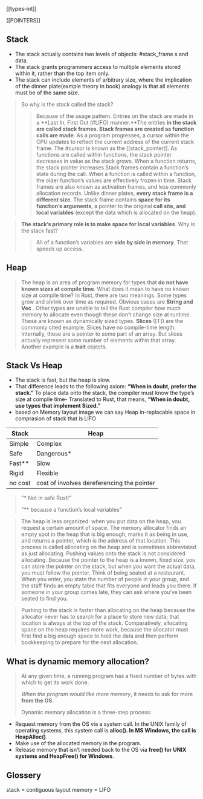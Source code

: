 
[[types-int]]

[[POINTERS]]


## Stack

- The stack actually contains two levels of objects: #stack_frame s and data.
- The stack grants programmers access to multiple elements stored within it, rather than the top item only.
- The stack can include elements of arbitrary size, where the implication of the dinner plate(exmple theory in book) analogy is that all elements must be of the same size.

> So why is the stack called the stack?
>> Because of the usage pattern. Entries on the stack are made in a **Last In, First Out (#LIFO) manner.**The entries **in the stack are called stack frames. Stack frames are created as function calls are made**. As a program progresses, a cursor within the CPU updates to reflect the current address of the current stack frame. 
>> The #cursor is known as the [[stack_pointer]]. As functions are called within functions, the stack pointer decreases in value as the stack grows. When a function returns, the stack pointer increases.Stack frames contain a function’s state during the call. When a function is called within a function, the older function’s values are effectively frozen in time. Stack frames are also known as activation frames, and less commonly allocation records.
>> Unlike dinner plates, **every stack frame is a different size**. 
>> The stack frame contains **space for its function’s arguments**, a pointer to the original **call site, and local variables** (except the data which is allocated on the heap).

> **The stack’s primary role is to make space for local variables**. Why is the stack fast?
>> All of a function’s variables are **side by side in memory**. That speeds up access.

## Heap
> The heap is an area of program memory for types that **do not have known sizes at compile time**. 
> What does it mean to have no known size at compile time? In Rust, there are two meanings. Some types grow and shrink over time as required. 
> Obvious cases are **String and Vec<T>** . Other types are unable to tell the Rust compiler how much memory to allocate even though these don’t change size at runtime. These are known as dynamically sized types. **Slices** ([T]) are the commonly cited example. Slices have no compile-time length. Internally, these are a pointer to some part of an array. But slices actually represent some number of elements within that array. Another example is a **trait** objects.

## Stack Vs Heap
- The stack is fast, but the heap is slow.
- That difference leads to the following axiom: **“When in doubt, prefer the stack.”** To place data onto the stack, the compiler must know the type’s size at compile time- Translated to Rust, that means, **“When in doubt, use types that implement Sized.”**
- based on Memory layout image we can say Heap in-replacable space in comprasion of stack that is LIFO

| Stack  | Heap |
| ----------- | ----------- |
| Simple | Complex |
| Safe  | Dangerous* |
| Fast**  | Slow |
| Rigid  | Flexible |
| no cost  | cost of involves dereferencing the pointer |

> "* Not in safe Rust!"
> 
> "** because a function’s local variables"


> The heap is less organized: when you put data on the heap, you request a certain amount of space. The memory allocator finds an empty spot in the heap that is big enough, marks it as being in use, and returns a pointer, which is the address of that location. This process is called allocating on the heap and is sometimes abbreviated as just allocating. Pushing values onto the stack is not considered allocating. Because the pointer to the heap is a known, fixed size, you can store the pointer on the stack, but when you want the actual data, you must follow the pointer. Think of being seated at a restaurant. When you enter, you state the number of people in your group, and the staff finds an empty table that fits everyone and leads you there. If someone in your group comes late, they can ask where you’ve been seated to find you.

> Pushing to the stack is faster than allocating on the heap because the allocator never has to search for a place to store new data; that location is always at the top of the stack. Comparatively, allocating space on the heap requires more work, because the allocator must first find a big enough space to hold the data and then perform bookkeeping to prepare for the next allocation.

## What is dynamic memory allocation?
> At any given time, a running program has a fixed number of bytes with which to get its work done. 
> 
> *When the program would like more memory*, it needs to ask for more **from the OS**. 
> 
> Dynamic memory allocation is a three-step process:
- Request memory from the OS via a system call. In the UNIX family of operating systems, this system call is **alloc(). In MS Windows, the call is HeapAlloc()**.
- Make use of the allocated memory in the program.
- Release memory that isn’t needed back to the OS via **free() for UNIX systems and HeapFree() for Windows**.


## Glossery

stack = contiguous layout memory = LIFO

